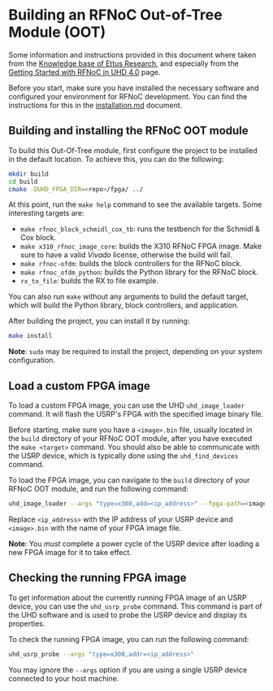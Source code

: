# Building an RFNoC Out-of-Tree Module (OOT)

Some information and instructions provided in this document where taken from the
[Knowledge base of Ettus Research](https://kb.ettus.com/), and especially from the
[Getting Started with RFNoC in UHD 4.0](https://kb.ettus.com/Getting_Started_with_RFNoC_in_UHD_4.0) page.

Before you start, make sure you have installed the necessary software and configured your environment
for RFNoC development. You can find the instructions for this in the [installation.md](INSTALLATION.md) document.

## Building and installing the RFNoC OOT module

To build this Out-Of-Tree module, first configure the project to be installed in the default location.
To achieve this, you can do the following:

```bash
mkdir build
cd build
cmake -DUHD_FPGA_DIR=<repo>/fpga/ ../
```

At this point, run the `make help` command to see the available targets. Some interesting targets are:

- `make rfnoc_block_schmidl_cox_tb`: runs the testbench for the Schmidl & Cox block.
- `make x310_rfnoc_image_core`: builds the X310 RFNoC FPGA image. Make sure to have a valid *Vivado* license,
   otherwise the build will fail.
- `make rfnoc-ofdm`: builds the block controllers for the RFNoC block.
- `make rfnoc_ofdm_python`: builds the Python library for the RFNoC block.
- `rx_to_file`: builds the RX to file example.

You can also run `make` without any arguments to build the default target, which will build the Python library,
block controllers, and application.

After building the project, you can install it by running:

```bash
make install
```

**Note**: `sudo` may be required to install the project, depending on your system configuration.

## Load a custom FPGA image

To load a custom FPGA image, you can use the UHD `uhd_image_loader` command. It
will flash the USRP's FPGA with the specified image binary file.

Before starting, make sure you have a `<image>.bin` file, usually located in the
`build` directory of your RFNoC OOT module, after you have executed the
`make <target>` command. You should also be able to communicate with the USRP
device, which is typically done using the `uhd_find_devices` command.

To load the FPGA image, you can navigate to the `build` directory of your RFNoC
OOT module, and run the following command:

```bash
uhd_image_loader --args "type=x300,add=<ip_address>" --fpga-path=<image>.bin
```

Replace `<ip_address>` with the IP address of your USRP device and `<image>.bin`
with the name of your FPGA image file.

**Note**: You *must* complete a power cycle of the USRP device after loading a new FPGA image for it to take effect.

## Checking the running FPGA image

To get information about the currently running FPGA image of an USRP device,
you can use the `uhd_usrp_probe` command. This command is part of the UHD software
and is used to probe the USRP device and display its properties.

To check the running FPGA image, you can run the following command:

```bash
uhd_usrp_probe --args "type=x300,addr=<ip_address>"
```

You may ignore the `--args` option if you are using a single USRP device connected
to your host machine.
